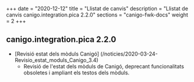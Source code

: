 +++
date        = "2020-12-12"
title       = "Llistat de canvis"
description = "Llistat de canvis canigo.integration.pica 2.2.0"
sections    = "canigo-fwk-docs"
weight		= 2
+++

## canigo.integration.pica 2.2.0

- [Revisió estat dels mòduls Canigó] (/noticies/2020-03-24-Revisio_estat_moduls_Canigo_3.4)
   - Revisió de l'estat dels mòduls de Canigó, deprecant funcionalitats obsoletes i ampliant els testos dels mòduls.